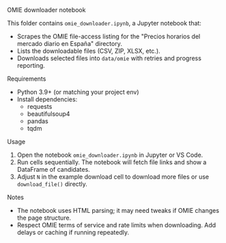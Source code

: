 OMIE downloader notebook

This folder contains `omie_downloader.ipynb`, a Jupyter notebook that:

- Scrapes the OMIE file-access listing for the "Precios horarios del mercado diario en España" directory.
- Lists the downloadable files (CSV, ZIP, XLSX, etc.).
- Downloads selected files into `data/omie` with retries and progress reporting.

Requirements

- Python 3.9+ (or matching your project env)
- Install dependencies:
  - requests
  - beautifulsoup4
  - pandas
  - tqdm

Usage

1. Open the notebook `omie_downloader.ipynb` in Jupyter or VS Code.
2. Run cells sequentially. The notebook will fetch file links and show a DataFrame of candidates.
3. Adjust `N` in the example download cell to download more files or use `download_file()` directly.

Notes

- The notebook uses HTML parsing; it may need tweaks if OMIE changes the page structure.
- Respect OMIE terms of service and rate limits when downloading. Add delays or caching if running repeatedly.
